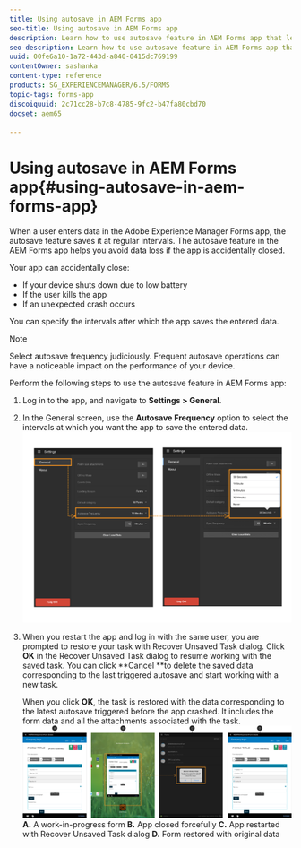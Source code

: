 ```yaml
---
title: Using autosave in AEM Forms app
seo-title: Using autosave in AEM Forms app
description: Learn how to use autosave feature in AEM Forms app that lets you avoid data loss.
seo-description: Learn how to use autosave feature in AEM Forms app that lets you avoid data loss.
uuid: 00fe6a10-1a72-443d-a840-0415dc769199
contentOwner: sashanka
content-type: reference
products: SG_EXPERIENCEMANAGER/6.5/FORMS
topic-tags: forms-app
discoiquuid: 2c71cc28-b7c8-4785-9fc2-b47fa80cbd70
docset: aem65

---
```


# Using autosave in AEM Forms app{#using-autosave-in-aem-forms-app}

When a user enters data in the Adobe Experience Manager Forms app, the autosave feature saves it at regular intervals. The autosave feature in the AEM Forms app helps you avoid data loss if the app is accidentally closed.

Your app can accidentally close:

* If your device shuts down due to low battery
* If the user kills the app
* If an unexpected crash occurs

You can specify the intervals after which the app saves the entered data.

>[!NOTE]
>
>Select autosave frequency judiciously. Frequent autosave operations can have a noticeable impact on the performance of your device.

Perform the following steps to use the autosave feature in AEM Forms app:

1. Log in to the app, and navigate to **Settings &gt; General**.
1. In the General screen, use the **Autosave Frequency** option to select the intervals at which you want the app to save the entered data.
   [ ![Setting autosave frequency](assets/using-autosave-freq-07.png)](assets/using-autosave-freq-07-1.png)

1. When you restart the app and log in with the same user, you are prompted to restore your task with Recover Unsaved Task dialog. Click **OK** in the Recover Unsaved Task dialog to resume working with the saved task. You can click **Cancel **to delete the saved data corresponding to the last triggered autosave and start working with a new task.

   When you click **OK**, the task is restored with the data corresponding to the latest autosave triggered before the app crashed. It includes the form data and all the attachments associated with the task.
   [ ![Getting a task recovered](assets/autosave-flow.png)](assets/using-autosave-freq-06.png)**A.** A work-in-progress form **B.** App closed forcefully **C.** App restarted with Recover Unsaved Task dialog **D.** Form restored with original data

